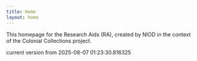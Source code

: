 ```yaml
---
title: Home
layout: home
---
```


This homepage for the Research Aids (RA), created by NIOD in the context of the Colonial Collections project. 


current version from 2025-08-07 01:23:30.816325